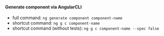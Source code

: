 #### Generate component via AngularCLI
* full command: `ng generate component component-name` 
* shortcut command: `ng g c component-name`  
* shortcut command (without tests): `ng g c component-name --spec false`  
